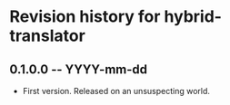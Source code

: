 # Revision history for hybrid-translator

## 0.1.0.0  -- YYYY-mm-dd

* First version. Released on an unsuspecting world.
